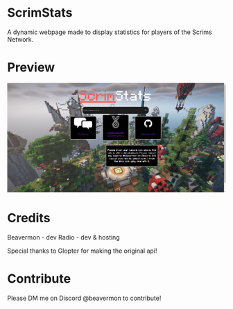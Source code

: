 # ScrimStats
A dynamic webpage made to display statistics for players of the Scrims Network. 
# Preview
<img src="site.png">

# Credits
Beavermon - dev
Radio - dev & hosting

Special thanks to Glopter for making the original api!


# Contribute
Please DM me on Discord @beavermon to contribute!
